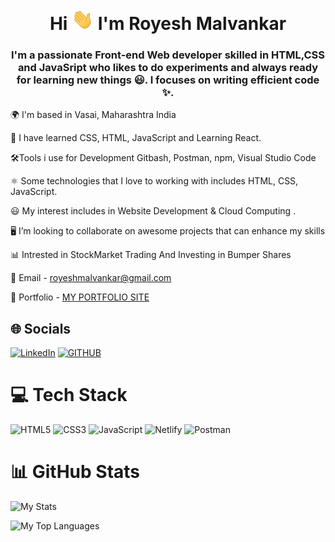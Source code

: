 <h1 align="center">Hi <img src="https://raw.githubusercontent.com/ABSphreak/ABSphreak/master/gifs/Hi.gif" width="35"> I'm Royesh Malvankar</h1>
<h3 align="center">I'm a passionate Front-end Web developer skilled in HTML,CSS and JavaSript who likes to do experiments and always ready for learning new things 😃. 
                    I focuses on writing efficient code ✨.</h3>

🌍 I'm based in Vasai, Maharashtra India

🚀 I have learned CSS, HTML, JavaScript and Learning React.

🛠️Tools i use for Development Gitbash, Postman, npm, Visual Studio Code

⚛️ Some technologies that I love to working with includes HTML, CSS, JavaScript.

😃 My interest includes in Website Development & Cloud Computing .

🖥️ I’m looking to collaborate on  awesome projects that can enhance my skills

📊 Intrested in StockMarket Trading And Investing in Bumper Shares

📧 Email - royeshmalvankar@gmail.com

💼 Portfolio - [MY PORTFOLIO SITE](https://gleaming-pithivier-bae40e.netlify.app/)

## 🌐 Socials
[![LinkedIn](https://img.shields.io/badge/LinkedIn-%230077B5.svg?logo=linkedin&logoColor=white)](linkedin.com/in/royesh-malvankar-59a023276/) 
[![GITHUB](https://img.shields.io/badge/Github-12100E?logo=Github&logoColor=white)]((https://github.com/royeshmalvankar))

# 💻 Tech Stack
![HTML5](https://img.shields.io/badge/html5-%23E34F26.svg?style=for-the-badge&logo=html5&logoColor=white) 
![CSS3](https://img.shields.io/badge/css3-%231572B6.svg?style=for-the-badge&logo=css3&logoColor=white) 
![JavaScript](https://img.shields.io/badge/javascript-%23323330.svg?style=for-the-badge&logo=javascript&logoColor=%23F7DF1E) 
![Netlify](https://img.shields.io/badge/netlify-%23000000.svg?style=for-the-badge&logo=netlify&logoColor=#00C7B7) 
![Postman](https://img.shields.io/badge/Postman-FF6C37?style=for-the-badge&logo=postman&logoColor=white)

# 📊 GitHub Stats
![My Stats](https://github-readme-stats.vercel.app/api?username=royeshmalvankar&theme=algolia&show_icons=true&hide_border=true&count_private=true)

![My Top Languages](https://github-readme-stats.vercel.app/api/top-langs/?username=royeshmalvankar&theme=algolia&show_icons=true&hide_border=true&layout=compact)

